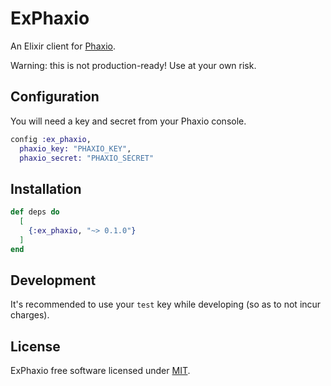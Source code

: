 # ExPhaxio

An Elixir client for [Phaxio](https://www.phaxio.com/).

Warning: this is not production-ready! Use at your own risk.

## Configuration

You will need a key and secret from your Phaxio console.

```elixir
config :ex_phaxio,
  phaxio_key: "PHAXIO_KEY",
  phaxio_secret: "PHAXIO_SECRET"
```

## Installation

```elixir
def deps do
  [
    {:ex_phaxio, "~> 0.1.0"}
  ]
end
```

## Development

It's recommended to use your `test` key while developing (so as to not incur charges).

## License

ExPhaxio free software licensed under [MIT](https://opensource.org/licenses/MIT).
